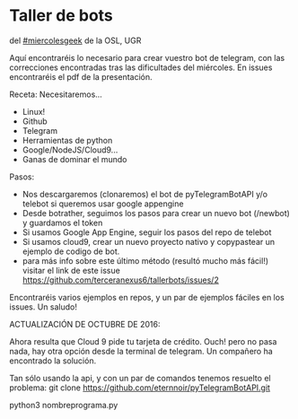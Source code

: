 # Taller de bots
del [#miercolesgeek](http://www.meetup.com/es-ES/Granada-Geek/) de la OSL, UGR

Aquí encontraréis lo necesario para crear vuestro bot de telegram, con las correcciones encontradas tras las dificultades del miércoles. En issues encontraréis el pdf de la presentación.

Receta:
Necesitaremos...
- Linux!
- Github
- Telegram
- Herramientas de python
- Google/NodeJS/Cloud9...
- Ganas de dominar el mundo

Pasos:
- Nos descargaremos (clonaremos) el bot de pyTelegramBotAPI y/o telebot si queremos usar google appengine
- Desde botrather, seguimos los pasos para crear un nuevo bot (/newbot) y guardamos el token
- Si usamos Google App Engine, seguir los pasos del repo de telebot
- Si usamos cloud9, crear un nuevo proyecto nativo y copypastear un ejemplo de codigo de bot.
- para más info sobre este último método (resultó mucho más fácil!) visitar el link de este issue https://github.com/terceranexus6/tallerbots/issues/2

Encontraréis varios ejemplos en repos, y un par de ejemplos fáciles en los issues.
Un saludo!

ACTUALIZACIÓN DE OCTUBRE DE 2016:

Ahora resulta que Cloud 9 pide tu tarjeta de crédito. Ouch! pero no pasa nada, hay otra opción desde la terminal de telegram. Un compañero ha encontrado la solución.

Tan sólo usando la api, y con un par de comandos tenemos resuelto el problema:
git clone https://github.com/eternnoir/pyTelegramBotAPI.git

python3 nombreprograma.py

